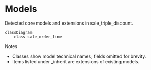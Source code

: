 # Models

Detected core models and extensions in sale_triple_discount.

```mermaid
classDiagram
    class sale_order_line
```

Notes
- Classes show model technical names; fields omitted for brevity.
- Items listed under _inherit are extensions of existing models.
